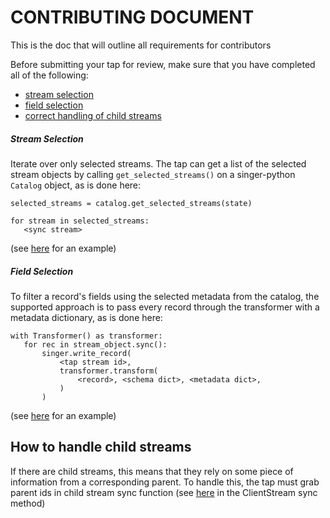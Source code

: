# CONTRIBUTING DOCUMENT
This is the doc that will outline all requirements for contributors


Before submitting your tap for review, make sure that you have completed all of the following:

- [stream selection](#stream-selection)
- [field selection](#field-selection)
- [correct handling of child streams](#how-to-handle-child-streams])

##### Stream Selection
Iterate over only selected streams.
The tap can get a list of the selected stream objects by calling `get_selected_streams()` on a singer-python `Catalog` object, as is done here:
 ```
selected_streams = catalog.get_selected_streams(state)

for stream in selected_streams:
    <sync stream>
 ```
(see [here](https://github.com/singer-io/tap-adroll/blob/138fc92dc4fb17c4b9446a3cf998b34b288b3e4a/tap_adroll/discover.py#L38) for an example)

##### Field Selection
To filter a record's fields using the selected metadata from the catalog, the supported approach is to pass every record through the transformer with a metadata dictionary, as is done here:
 ```
with Transformer() as transformer:
    for rec in stream_object.sync():
        singer.write_record(
            <tap stream id>,
            transformer.transform(
                <record>, <schema dict>, <metadata dict>,
            )
        )
```
(see [here](https://github.com/singer-io/tap-adroll/blob/138fc92dc4fb17c4b9446a3cf998b34b288b3e4a/tap_adroll/sync.py#L10) for an example)


## How to handle child streams
If there are child streams, this means that they rely on some piece of information from a corresponding parent.
To handle this, the tap must grab parent ids in child stream sync function
(see [here](https://github.com/singer-io/tap-adroll/blob/138fc92dc4fb17c4b9446a3cf998b34b288b3e4a/tap_adroll/streams.py#L55) in the ClientStream sync method)
